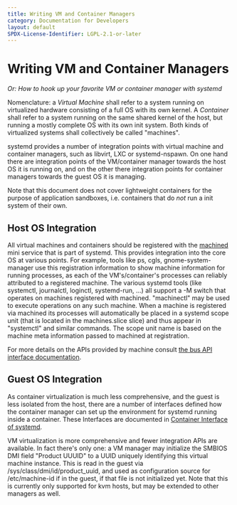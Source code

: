 ```yaml
---
title: Writing VM and Container Managers
category: Documentation for Developers
layout: default
SPDX-License-Identifier: LGPL-2.1-or-later
---
```



# Writing VM and Container Managers

_Or: How to hook up your favorite VM or container manager with systemd_

Nomenclature: a _Virtual Machine_ shall refer to a system running on virtualized hardware consisting of a full OS with its own kernel. A _Container_ shall refer to a system running on the same shared kernel of the host, but running a mostly complete OS with its own init system. Both kinds of virtualized systems shall collectively be called "machines".

systemd provides a number of integration points with virtual machine and container managers, such as libvirt, LXC or systemd-nspawn. On one hand there are integration points of the VM/container manager towards the host OS it is running on, and on the other there integration points for container managers towards the guest OS it is managing.

Note that this document does not cover lightweight containers for the purpose of application sandboxes, i.e. containers that do _not_ run a init system of their own.

## Host OS Integration

All virtual machines and containers should be registered with the [machined](https://www.freedesktop.org/software/systemd/man/latest/org.freedesktop.machine1) mini service that is part of systemd. This provides integration into the core OS at various points. For example, tools like ps, cgls, gnome-system-manager use this registration information to show machine information for running processes, as each of the VM's/container's processes can reliably attributed to a registered machine. The various systemd tools (like systemctl, journalctl, loginctl, systemd-run, ...) all support a -M switch that operates on machines registered with machined. "machinectl" may be used to execute operations on any such machine. When a machine is registered via machined its processes will automatically be placed in a systemd scope unit (that is located in the machines.slice slice) and thus appear in "systemctl" and similar commands. The scope unit name is based on the machine meta information passed to machined at registration.

For more details on the APIs provided by machine consult [the bus API interface documentation](https://www.freedesktop.org/software/systemd/man/latest/org.freedesktop.machine1).

## Guest OS Integration

As container virtualization is much less comprehensive, and the guest is less isolated from the host, there are a number of interfaces defined how the container manager can set up the environment for systemd running inside a container. These Interfaces are documented in [Container Interface of systemd](CONTAINER_INTERFACE).

VM virtualization is more comprehensive and fewer integration APIs are available. In fact there's only one: a VM manager may initialize the SMBIOS DMI field "Product UUUID" to a UUID uniquely identifying this virtual machine instance. This is read in the guest via /sys/class/dmi/id/product_uuid, and used as configuration source for /etc/machine-id if in the guest, if that file is not initialized yet. Note that this is currently only supported for kvm hosts, but may be extended to other managers as well.
